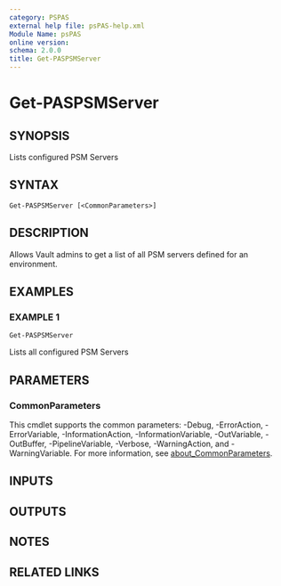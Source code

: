 ```yaml
---
category: PSPAS
external help file: psPAS-help.xml
Module Name: psPAS
online version:
schema: 2.0.0
title: Get-PASPSMServer
---
```


# Get-PASPSMServer

## SYNOPSIS
Lists configured PSM Servers

## SYNTAX

```
Get-PASPSMServer [<CommonParameters>]
```

## DESCRIPTION
Allows Vault admins to get a list of all PSM servers defined for an environment.

## EXAMPLES

### EXAMPLE 1
```
Get-PASPSMServer
```

Lists all configured PSM Servers

## PARAMETERS

### CommonParameters
This cmdlet supports the common parameters: -Debug, -ErrorAction, -ErrorVariable, -InformationAction, -InformationVariable, -OutVariable, -OutBuffer, -PipelineVariable, -Verbose, -WarningAction, and -WarningVariable. For more information, see [about_CommonParameters](http://go.microsoft.com/fwlink/?LinkID=113216).

## INPUTS

## OUTPUTS

## NOTES

## RELATED LINKS
